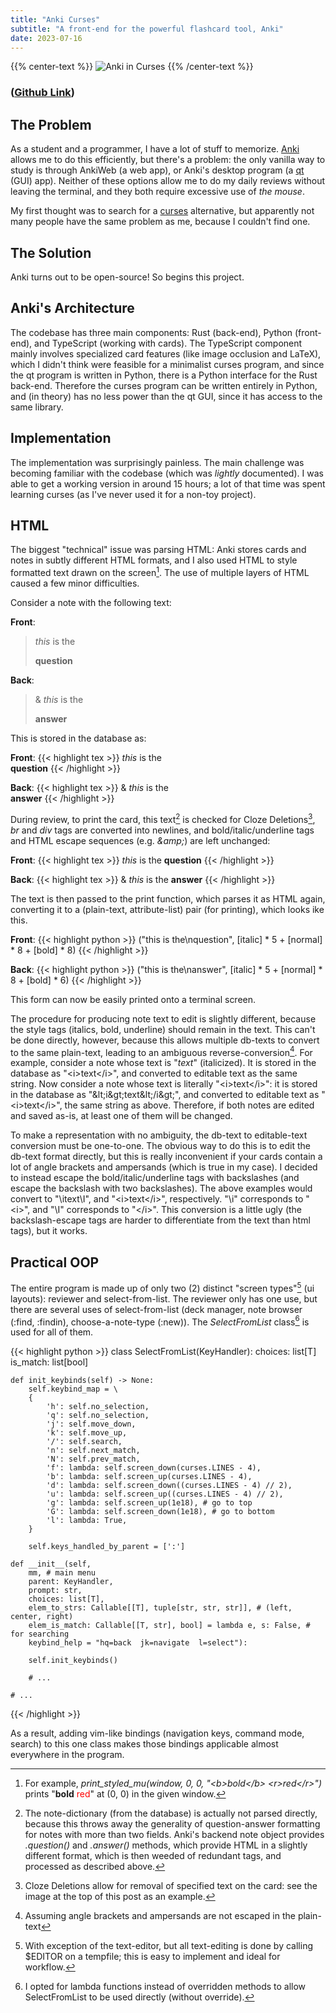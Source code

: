 ```yaml
---
title: "Anki Curses"
subtitle: "A front-end for the powerful flashcard tool, Anki"
date: 2023-07-16
---
```


{{% center-text %}}
<img src="/images/anki-curses.jpg" alt="Anki in Curses"/>
{{% /center-text %}}

### ([Github Link](https://github.com/lucasscharenbroch/anki-curses))

## The Problem

As a student and a programmer, I have a lot of stuff to memorize. [Anki](https://apps.ankiweb.net/) allows me to do this efficiently, but there's a problem: the only vanilla way to study is through AnkiWeb (a web app), or Anki's desktop program (a [qt](https://www.qt.io/) (GUI) app). Neither of these options allow me to do my daily reviews without leaving the terminal, and they both require excessive use of *the mouse*.

My first thought was to search for a [curses](https://en.wikipedia.org/wiki/Curses_(programming_library)) alternative, but apparently not many people have the same problem as me, because I couldn't find one.

## The Solution

Anki turns out to be open-source! So begins this project.

## Anki's Architecture

The codebase has three main components: Rust (back-end), Python (front-end), and TypeScript (working with cards). The TypeScript component mainly involves specialized card features (like image occlusion and LaTeX), which I didn't think were feasible for a minimalist curses program, and since the qt program is written in Python, there is a Python interface for the Rust back-end. Therefore the curses program can be written entirely in Python, and (in theory) has no less power than the qt GUI, since it has access to the same library.

## Implementation

The implementation was surprisingly painless. The main challenge was becoming familiar with the codebase (which was *lightly* documented). I was able to get a working version in around 15 hours; a lot of that time was spent learning curses (as I've never used it for a non-toy project).

## HTML

The biggest "technical" issue was parsing HTML: Anki stores cards and notes in subtly different HTML formats, and I also used HTML to style formatted text drawn on the screen[^attr-ex]. The use of multiple layers of HTML caused a few minor difficulties.

[^attr-ex]: For example, *print_styled_mu(window, 0, 0, "&lt;b&gt;bold&lt;/b&gt; &lt;r&gt;red&lt;/r&gt;")* prints "**bold** <span style="color:red">red</span>" at (0, 0) in the given window.

Consider a note with the following text:

**Front**:
><i>this</i> is the
>
><b>question</b>

**Back**:
>&amp; <i>this</i> is the
>
><b>answer</b>

This is stored in the database as:

**Front**:
{{< highlight tex >}}
<i>this</i> is the<br><b>question</b>
{{< /highlight >}}

**Back**:
{{< highlight tex >}}
&amp; <i>this</i> is the<br><b>answer</b>
{{< /highlight >}}

During review, to print the card, this text[^q-a] is checked for Cloze Deletions[^cloze], *br* and *div* tags are converted into newlines, and bold/italic/underline tags and HTML escape sequences (e.g. *&amp;amp;*) are left unchanged:

[^q-a]: The note-dictionary (from the database) is actually not parsed directly, because this throws away the generality of question-answer formatting for notes with more than two fields. Anki's backend note object provides *.question()* and *.answer()* methods, which provide HTML in a slightly different format, which is then weeded of redundant tags, and processed as described above.
[^cloze]: Cloze Deletions allow for removal of specified text on the card: see the image at the top of this post as an example.

**Front**:
{{< highlight tex >}}
<i>this</i> is the
<b>question</b>
{{< /highlight >}}

**Back**:
{{< highlight tex >}}
&amp; <i>this</i> is the
<b>answer</b>
{{< /highlight >}}

The text is then passed to the print function, which parses it as HTML again, converting it to a (plain-text, attribute-list) pair (for printing), which looks ike this.


**Front**:
{{< highlight python >}}
("this is the\nquestion", [italic] * 5 + [normal] * 8 + [bold] * 8)
{{< /highlight >}}

**Back**:
{{< highlight python >}}
("this is the\nanswer", [italic] * 5 + [normal] * 8 + [bold] * 6)
{{< /highlight >}}

This form can now be easily printed onto a terminal screen.

The procedure for producing note text to edit is slightly different, because the style tags (italics, bold, underline) should remain in the text. This can't be done directly, however, because this allows multiple db-texts to convert to the same plain-text, leading to an ambiguous reverse-conversion[^asm]. For example, consider a note whose text is "*text*" (italicized). It is stored in the database as "&lt;i&gt;text&lt;/i&gt;", and converted to editable text as the same string. Now consider a note whose text is literally "&lt;i&gt;text&lt;/i&gt;": it is stored in the database as "&amp;lt;i&amp;gt;text&amp;lt;/i&amp;gt;", and converted to editable text as "&lt;i&gt;text&lt;/i&gt;", the same string as above. Therefore, if both notes are edited and saved as-is, at least one of them will be changed.

[^asm]: Assuming angle brackets and ampersands are not escaped in the plain-text

To make a representation with no ambiguity, the db-text to editable-text conversion must be one-to-one. The obvious way to do this is to edit the db-text format directly, but this is really inconvenient if your cards contain a lot of angle brackets and ampersands (which is true in my case). I decided to instead escape the bold/italic/underline tags with backslashes (and escape the backslash with two backslashes). The above examples would convert to "\itext\I", and "&lt;i&gt;text&lt;/i&gt;", respectively. "\i" corresponds to "&lt;i&gt;", and "\I" corresponds to "&lt;/i&gt;". This conversion is a little ugly (the backslash-escape tags are harder to differentiate from the text than html tags), but it works.

## Practical OOP

The entire program is made up of only two (2) distinct "screen types"[^editor] (ui layouts): reviewer and select-from-list. The reviewer only has one use, but there are several uses of select-from-list (deck manager, note browser (:find, :findin), choose-a-note-type (:new)). The *SelectFromList* class[^lambda] is used for all of them.

[^editor]: With exception of the text-editor, but all text-editing is done by calling $EDITOR on a tempfile; this is easy to implement and ideal for workflow.

[^lambda]: I opted for lambda functions instead of overridden methods to allow SelectFromList to be used directly (without override).

{{< highlight python >}}
class SelectFromList(KeyHandler):
    choices: list[T]
    is_match: list[bool]

    def init_keybinds(self) -> None:
        self.keybind_map = \
        {
            'h': self.no_selection,
            'q': self.no_selection,
            'j': self.move_down,
            'k': self.move_up,
            '/': self.search,
            'n': self.next_match,
            'N': self.prev_match,
            'f': lambda: self.screen_down(curses.LINES - 4),
            'b': lambda: self.screen_up(curses.LINES - 4),
            'd': lambda: self.screen_down((curses.LINES - 4) // 2),
            'u': lambda: self.screen_up((curses.LINES - 4) // 2),
            'g': lambda: self.screen_up(1e18), # go to top
            'G': lambda: self.screen_down(1e18), # go to bottom
            'l': lambda: True,
        }

        self.keys_handled_by_parent = [':']

    def __init__(self,
        mm, # main menu
        parent: KeyHandler,
        prompt: str,
        choices: list[T],
        elem_to_strs: Callable[[T], tuple[str, str, str]], # (left, center, right)
        elem_is_match: Callable[[T, str], bool] = lambda e, s: False, # for searching
        keybind_help = "hq=back  jk=navigate  l=select"):

        self.init_keybinds()

        # ...

    # ...
{{< /highlight >}}

As a result, adding vim-like bindings (navigation keys, command mode, search) to this one class makes those bindings applicable almost everywhere in the program.
